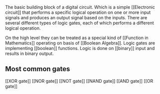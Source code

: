 The basic building block of a digital circuit. Which is a simple [[Electronic circuit]] that performs a specific logical operation on one or more input signals and produces an output signal based on the inputs. There are several different types of logic gates, each of which performs a different logical operation. 

On the high level they can be treated as a special kind of [[Function in Mathematics]] operating on basis of [[Boolean Algebra]]. Logic gates are implementing [[boolean]] functions. Logic is done on [[binary]] input and results in binary output.

## Most common gates
[[XOR gate]]
[[NOR gate]]
[[NOT gate]]
[[NAND gate]]
[[AND gate]]
[[OR gate]]
